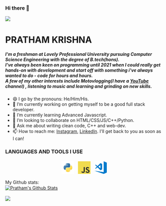 ### Hi there 👋

<!--
**Prathamkrishna/Prathamkrishna** is a ✨ _special_ ✨ repository because its `README.md` (this file) appears on your GitHub profile.

Here are some ideas to get you started: -->

![](https://visitor-badge.laobi.icu/badge?page_id=Prathamkrishna.Prathamkrishna)

<h1> PRATHAM KRISHNA </h1>
<h5> I'm a freshman at Lovely Professional University pursuing Computer Science Engineering with the degree of B.tech(hons).<br>
I've always been keen on programming until 2021 when I could really get hands-on with development and start off with something i've always wanted to do - code for hours and     hours. <br>
A few of my other interests include Motovlogging(I have a <a href="https://www.youtube.com/channel/UCfkny3ccbpadisVQ0-k7YVQ/videos">YouTube</a> channel) , listening to music and learning and grinding on new skills.</h5>
          

- 😄 I go by the pronouns: He/Him/His.
- 🔭 I’m currently working on getting myself to be a good full stack developer.
- 🌱 I’m currently learning Advanced Javascript.
- 👯 I’m looking to collaborate on HTML/CSS/JS/C++/Python.
- 💬 Ask me about writing clean code, C++ and web-dev.
- 📫 How to reach me: <a href = "https://instagram.com/prathamkrishna">Instagram</a>, <a href = "https://www.linkedin.com/in/pratham-krishna-2a4993145/">LinkedIn</a>. I'll get back to you as soon as I can!

<h3>LANGUAGES AND TOOLS I USE</h3>
<p align="center">
<img src="https://raw.githubusercontent.com/github/explore/80688e429a7d4ef2fca1e82350fe8e3517d3494d/topics/python/python.png" alt="Python" height="40" style="vertical-align:top; margin:4px">
<img src="https://raw.githubusercontent.com/github/explore/80688e429a7d4ef2fca1e82350fe8e3517d3494d/topics/javascript/javascript.png" alt="Javascript" height="40" style="vertical-align:top; margin:4px">
<img src="https://raw.githubusercontent.com/github/explore/80688e429a7d4ef2fca1e82350fe8e3517d3494d/topics/visual-studio-code/visual-studio-code.png" alt="VS Code" height="40" style="vertical-align:top; margin:4px">
</p>

My Github stats:
<br>
  <a href="https://github.com/Prathamkrishna">
<img align="center" alt="Pratham's Github Stats" src="https://github-readme-stats.codestackr.vercel.app/api?username=Prathamkrishna&show_icons=true&hide_border=true&count_private=true&include_all_commits=true&theme=radical" /></a>

<a href="https://github.com/Prathamkrishna">
  <img align="center" src="https://github-readme-stats.anuraghazra1.vercel.app/api/top-langs/?username=Prathamkrishna&layout=compact&theme=radical" />
</a>

